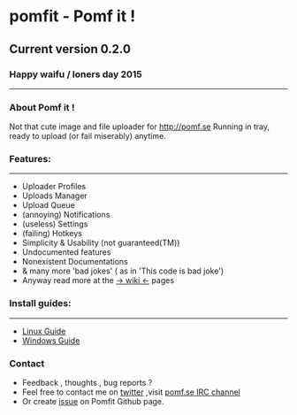 # **pomfit - Pomf it !**
## Current version 0.2.0
### Happy waifu / loners day 2015
------------------------
### About Pomf it !
Not that cute image and file uploader for http://pomf.se
Running in tray, ready to upload (or fail miserably) anytime.

### Features:
------------------------
* Uploader Profiles
* Uploads Manager
* Upload Queue
* (annoying) Notifications
* (useless) Settings
* (failing) Hotkeys
* Simplicity & Usability (not guaranteed(TM))
* Undocumented features
* Nonexistent Documentations
* & many more 'bad jokes' ( as in 'This code is bad joke')
* Anyway read more at the [-> wiki <-](https://github.com/Senketsu/pomfit/wiki) pages

### Install guides:
------------------------
* [Linux Guide](https://github.com/Senketsu/pomfit/wiki/Install-Guide-Linux-version)
* [Windows Guide](https://github.com/Senketsu/pomfit/wiki/Install-Guide-Windows-version)

### Contact
* Feedback , thoughts , bug reports ?
* Feel free to contact me on [twitter](https://twitter.com/Senketsu_Dev) ,visit [pomf.se IRC channel](https://kiwiirc.com/client/irc.pomf.se/?nick=Guest|?#cute)
* Or create [issue](https://github.com/Senketsu/pomfit/issues) on Pomfit Github page.
